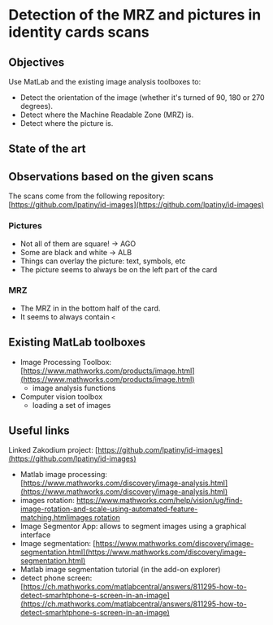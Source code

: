 # Detection of the MRZ and pictures in identity cards scans

## Objectives

Use MatLab and the existing image analysis toolboxes to:

- Detect the orientation of the image (whether it's turned of 90, 180 or 270 degrees).
- Detect where the Machine Readable Zone (MRZ) is.
- Detect where the picture is.

## State of the art

## Observations based on the given scans

The scans come from the following repository: [https://github.com/lpatiny/id-images](https://github.com/lpatiny/id-images)

### Pictures

- Not all of them are square! -> AGO
- Some are black and white -> ALB
- Things can overlay the picture: text, symbols, etc
- The picture seems to always be on the left part of the card

### MRZ

- The MRZ in in the bottom half of the card.
- It seems to always contain `<`

## Existing MatLab toolboxes

- Image Processing Toolbox: [https://www.mathworks.com/products/image.html](https://www.mathworks.com/products/image.html)
  - image analysis functions
- Computer vision toolbox
  - loading a set of images

## Useful links

Linked Zakodium project: [https://github.com/lpatiny/id-images](https://github.com/lpatiny/id-images)

- Matlab image processing: [https://www.mathworks.com/discovery/image-analysis.html](https://www.mathworks.com/discovery/image-analysis.html)
- images rotation: [https://www.mathworks.com/help/vision/ug/find-image-rotation-and-scale-using-automated-feature-matching.htmlimages rotation](https://www.mathworks.com/help/vision/ug/find-image-rotation-and-scale-using-automated-feature-matching.html)
- Image Segmentor App: allows to segment images using a graphical interface
- Image segmentation: [https://www.mathworks.com/discovery/image-segmentation.html](https://www.mathworks.com/discovery/image-segmentation.html)
- Matlab image segmentation tutorial (in the add-on explorer)
- detect phone screen: [https://ch.mathworks.com/matlabcentral/answers/811295-how-to-detect-smarhtphone-s-screen-in-an-image](https://ch.mathworks.com/matlabcentral/answers/811295-how-to-detect-smarhtphone-s-screen-in-an-image)

